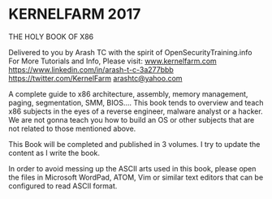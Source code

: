 
KERNELFARM 2017
================================================================================================================================
THE HOLY BOOK OF X86

Delivered to you by Arash TC with the spirit of
OpenSecurityTraining.info
For More Tutorials and Info, Please visit:
www.kernelfarm.com
https://www.linkedin.com/in/arash-t-c-3a277bbb
https://twitter.com/KernelFarm
arashtc@yahoo.com


A complete guide to x86 architecture, assembly, memory management, paging, segmentation, SMM, BIOS.... 
This book tends to overview and teach x86 subjects in the eyes of a reverse engineer, malware analyst or a hacker. We are not gonna teach you how to build an OS or other subjects that are not related to those mentioned above.

This Book will be completed and published in 3 volumes. I try to update the content as I write the book.


In order to avoid messing up the ASCII arts used in this book, please open the files in Microsoft WordPad, ATOM, Vim or similar text editors that can be configured to read ASCII format.
